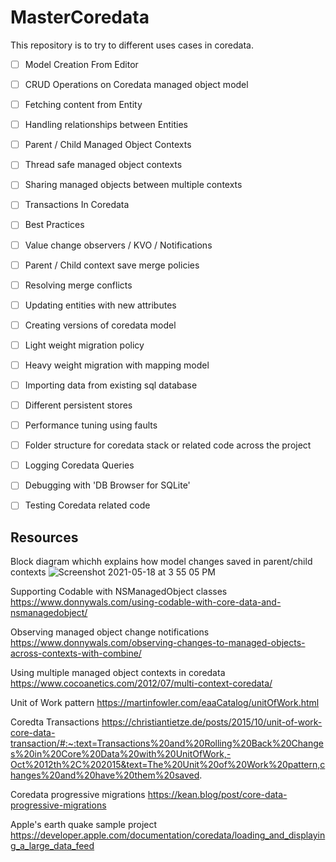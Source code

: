 # MasterCoredata
This repository is to try to different uses cases in coredata.

- [ ] Model Creation From Editor

- [ ] CRUD Operations on Coredata managed object model

- [ ] Fetching content from Entity

- [ ] Handling relationships between Entities

- [ ] Parent / Child Managed Object Contexts

- [ ] Thread safe managed object contexts

- [ ] Sharing managed objects between multiple contexts

- [ ] Transactions In Coredata

- [ ] Best Practices

- [ ] Value change observers / KVO / Notifications

- [ ] Parent / Child context save merge policies

- [ ] Resolving merge conflicts

- [ ] Updating entities with new attributes

- [ ] Creating versions of coredata model

- [ ] Light weight migration policy

- [ ] Heavy weight migration with mapping model

- [ ] Importing data from existing sql database

- [ ] Different persistent stores

- [ ] Performance tuning using faults

- [ ] Folder structure for coredata stack or related code across the project

- [ ] Logging Coredata Queries

- [ ] Debugging with 'DB Browser for SQLite'

- [ ] Testing Coredata related code

## Resources
Block diagram whichh explains how model changes saved in parent/child contexts
![Screenshot 2021-05-18 at 3 55 05 PM](https://user-images.githubusercontent.com/12964593/118635660-77cf2e80-b7f1-11eb-864e-906fe51aa022.png)

Supporting Codable with NSManagedObject classes
https://www.donnywals.com/using-codable-with-core-data-and-nsmanagedobject/

Observing managed object change notifications
https://www.donnywals.com/observing-changes-to-managed-objects-across-contexts-with-combine/

Using multiple managed object contexts in coredata
https://www.cocoanetics.com/2012/07/multi-context-coredata/

Unit of Work pattern
https://martinfowler.com/eaaCatalog/unitOfWork.html

Coredta Transactions
https://christiantietze.de/posts/2015/10/unit-of-work-core-data-transaction/#:~:text=Transactions%20and%20Rolling%20Back%20Changes%20in%20Core%20Data%20with%20UnitOfWork,-Oct%2012th%2C%202015&text=The%20Unit%20of%20Work%20pattern,changes%20and%20have%20them%20saved.

Coredata progressive migrations
https://kean.blog/post/core-data-progressive-migrations

Apple's earth quake sample project
https://developer.apple.com/documentation/coredata/loading_and_displaying_a_large_data_feed
